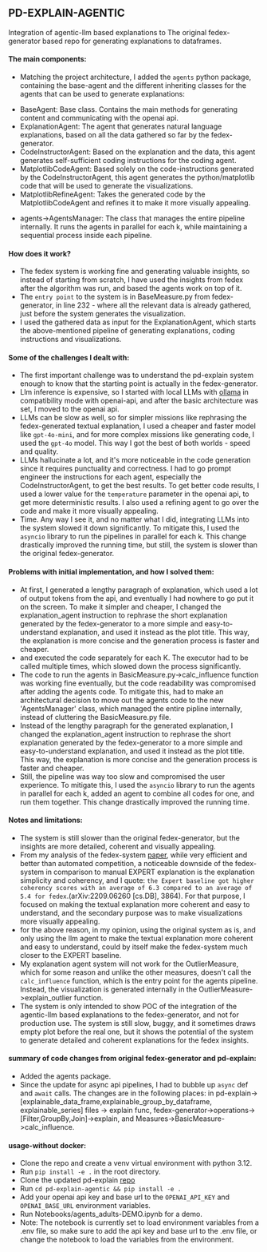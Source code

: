 ## PD-EXPLAIN-AGENTIC
Integration of agentic-llm based explanations to The original fedex-generator based repo for generating explanations to dataframes.

#### The main components:
- Matching the project architecture, I added the `agents` python package, containing the base-agent and the different inheriting classes for the agents that can be used to generate explanations:
* BaseAgent: Base class. Contains the main methods for generating content and communicating with the openai api.
* ExplanationAgent: The agent that generates natural language explanations, based on all the data gathered so far by the fedex-generator.
* CodeInstructorAgent: Based on the explanation and the data, this agent generates self-sufficient coding instructions for the coding agent.
* MatplotlibCodeAgent: Based solely on the code-instructions generated by the CodeInstructorAgent, this agent generates the python/matplotlib code that will be used to generate the visualizations.
* MatplotlibRefineAgent: Takes the generated code by the MatplotlibCodeAgent and refines it to make it more visually appealing.
- agents->AgentsManager: The class that manages the entire pipeline internally. It runs the agents in parallel for each k, while maintaining a sequential process inside each pipeline.

#### How does it work?
- The fedex system is working fine and generating valuable insights, so instead of starting from scratch, I have used the insights from fedex after the algorithm was run, and based the agents work on top of it.
- The `entry point` to the system is in BaseMeasure.py from fedex-generator, in line 232 - where all the relevant data is already gathered, just before the system generates the visualization.
- I used the gathered data as input for the ExplanationAgent, which starts the above-mentioned pipeline of generating explanations, coding instructions and visualizations.

#### Some of the challenges I dealt with:
- The first important challenge was to understand the pd-explain system enough to know that the starting point is actually in the fedex-generator. 
- Llm inference is expensive, so I started with local LLMs with [ollama](https://ollama.com/) in compatibility mode with openai-api, and after the basic architecture was set, I moved to the openai api. 
- LLMs can be slow as well, so for simpler missions like rephrasing the fedex-generated textual explanation, I used a cheaper and faster model like `gpt-4o-mini`, and for more complex missions like generating code, I used the `gpt-4o` model. This way I got the best of both worlds - speed and quality.
- LLMs hallucinate a lot, and it's more noticeable in the code generation since it requires punctuality and correctness. I had to go prompt engineer the instructions for each agent, especially the CodeInstructorAgent, to get the best results.
To get better code results, I used a lower value for the `temperature` parameter in the openai api, to get more deterministic results. I also used a refining agent to go over the code and make it more visually appealing.
- Time. Any way I see it, and no matter what I did, integrating LLMs into the system slowed it down significantly. To mitigate this, I used the `asyncio` library to run the pipelines in parallel for each k. This change drastically improved the running time, but still, the system is slower than the original fedex-generator.


#### Problems with initial implementation, and how I solved them:
- At first, I generated a lengthy paragraph of explanation, which used a lot of output tokens from the api, and eventually I had nowhere to go put it on the screen. To make it simpler and cheaper, I changed the explanation_agent instruction to rephrase the short explanation generated by the fedex-generator to a more simple and easy-to-understand explanation, and used it instead as the plot title. This way, the explanation is more concise and the generation process is faster and cheaper.
-  and executed the code separately for each K. The executor had to be called multiple times, which slowed down the process significantly.
- The code to run the agents in BasicMeasure.py->calc_influence function was working fine eventually, but the code readability was compromised after adding the agents code. To mitigate this, had to make an architectural decision to move out the agents code to the new 'AgentsManager' class, which managed the entire pipline internally, instead of cluttering the BasicMeasure.py file. 
- Instead of the lengthy paragraph for the generated explanation, I changed the explanation_agent instruction to rephrase the short explanation generated by the fedex-generator to a more simple and easy-to-understand explanation, and used it instead as the plot title. This way, the explanation is more concise and the generation process is faster and cheaper.
- Still, the pipeline was way too slow and compromised the user experience. To mitigate this, I used the `asyncio` library to run the agents in parallel for each k, added an agent to combine all codes for one, and run them together. This change drastically improved the running time.

#### Notes and limitations:
- The system is still slower than the original fedex-generator, but the insights are more detailed, coherent and visually appealing.
- From my analysis of the fedex-system [paper](https://www.vldb.org/pvldb/vol15/p3854-gilad.pdf), while very efficient and better than automated competition, a noticeable downside of the fedex-system in comparison to manual EXPERT explanation is the explanation simplicity and coherency, and I quote: `the Expert baseline got higher coherency
scores with an average of 6.3 compared to an average of 5.4 for
fedex`.(arXiv:2209.06260 [cs.DB], 3864). For that purpose, I focused on making the textual explanation more coherent and easy to understand, and the secondary purpose was to make visualizations more visually appealing.
- for the above reason, in my opinion, using the original system as is, and only using the llm agent to make the textual explanation more coherent and easy to understand, could by itself make the fedex-system much closer to the EXPERT baseline. 
- My explanation agent system will not work for the OutlierMeasure, which for some reason and unlike the other measures, doesn't call the `calc_influence` function, which is the entry point for the agents pipeline. Instead, the visualization is generated internally in the OutlierMeasure->explain_outlier function. 
- The system is only intended to show POC of the integration of the agentic-llm based explanations to the fedex-generator, and not for production use. The system is still slow, buggy, and it sometimes draws empty plot before the real one, but it shows the potential of the system to generate detailed and coherent explanations for the fedex insights.


#### summary of code changes from original fedex-generator and pd-explain:
- Added the agents package.
- Since the update for async api pipelines, I had to bubble up `async` def and `await` calls. The changes are in the following places: in pd-explain-> [explainable_data_frame,explainable_group_by_dataframe, explainable_series] files -> explain func,
fedex-generator->operations->[Filter,GroupBy,Join]->explain, and Measures->BasicMeasure->calc_influence.
#### usage-without docker:
- Clone the repo and create a venv virtual environment with python 3.12.
- Run `pip install -e .` in the root directory.
- Clone the updated pd-explain [repo](https://github.com/benayat/pd-explain-agentic.git)
- Run `cd pd-explain-agentic && pip install -e .`
- Add your openai api key and base url to the `OPENAI_API_KEY` and `OPENAI_BASE_URL` environment variables.
- Run Notebooks/agents_adults-DEMO.ipynb for a demo.
- Note: The notebook is currently set to load environment variables from a .env file, so make sure to add the api key and base url to the .env file, or change the notebook to load the variables from the environment.
